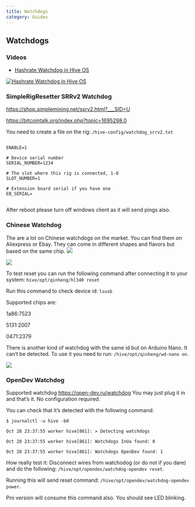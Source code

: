```yaml
---
title: Watchdogs
category: Guides
---
```


## Watchdogs

### Videos
- <a href="https://www.youtube.com/watch?v=6wPnq1Is6mA">Hashrate Watchdog in Hive OS</a>

<a href="http://www.youtube.com/watch?feature=player_embedded&v=6wPnq1Is6mA
" target="_blank"><img src="http://img.youtube.com/vi/6wPnq1Is6mA/0.jpg"
alt="Hashrate Watchdog in Hive OS"></a>

### SimpleRigResetter SRRv2 Watchdog
https://shop.simplemining.net/ssrv2.html?___SID=U

https://bitcointalk.org/index.php?topic=1695298.0

You need to create a file on the rig:
`/hive-config/watchdog_srrv2.txt`
<pre><code>
ENABLE=1

# Device serial number
SERIAL_NUMBER=1234

# The slot where this rig is connected, 1-8
SLOT_NUMBER=1

# Extension board serial if you have one
EB_SERIAL=

</code></pre>
After reboot please turn off windows client as it will send pings also.

### Chinese Watchdog
The are a lot on Chinese watchdogs on the market. You can find them on Aliexpress or Ebay. They can come in different shapes and flavors but based on the same chip.
<img src="https://forum.hiveos.farm/uploads/default/original/2X/9/9bfddcddf808f2d89c34ce558beaec77255c723c.jpeg">

<img src="https://forum.hiveos.farm/uploads/default/original/2X/b/b9e6090c9f33833ca3e4e3a3561590f9832a8071.jpeg">

To test reset you can run the following command after connecting it to your system: `hive/opt/qinheng/hl340 reset`

Run this command to check device id: `lsusb`

Supported chips are:

1a86:7523

5131:2007

0471:2379

There is another kind of watchdog with the same id but on Arduino Nano. It can’t be detected. To use it you need to run: `/hive/opt/qinheng/wd-nano on`.

<img src="https://forum.hiveos.farm/uploads/default/original/2X/6/60d77df72b177f246c71d5d7bdf8ef65ae170192.jpeg">

### OpenDev Watchdog
Supported watchdog https://open-dev.ru/watchdog
You may just plug it in and that’s it. No configuration required.

You can check that it’s detected with the following command:

`$ journalctl -u hive -b0`

`Oct 28 23:37:55 worker hive[861]: > Detecting watchdogs`

`Oct 28 23:37:55 worker hive[861]: Watchdogs InUa found: 0`

`Oct 28 23:37:55 worker hive[861]: Watchdogs OpenDev found: 1`

How really test it:
Disconnect wires from watchodog (or do not if you dare) and do the following: `/hive/opt/opendev/watchdog-opendev reset`.

Running this will send reset command: `/hive/opt/opendev/watchdog-opendev power`.

Pro version will consume this command also.
You should see LED blinking.
